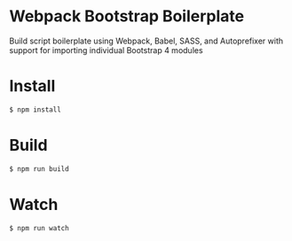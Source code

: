 # Webpack Bootstrap Boilerplate
Build script boilerplate using Webpack, Babel, SASS, and Autoprefixer with support for importing individual Bootstrap 4 modules

# Install
```sh
$ npm install
```

# Build
```sh
$ npm run build
```

# Watch
```sh
$ npm run watch
```
